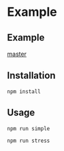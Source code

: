 # Example

## Example

[master](http://jsondifference.lukascivil.com.br)

## Installation

`npm install`

## Usage

`npm run simple`

`npm run stress`
